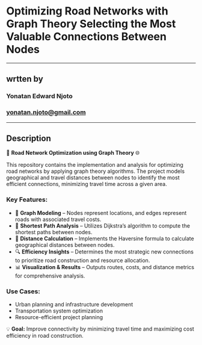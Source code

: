# Optimizing Road Networks with Graph Theory Selecting the Most Valuable Connections Between Nodes
---
## wrtten by
### Yonatan Edward Njoto
### yonatan.njoto@gmail.com
---
## Description
🚧 **Road Network Optimization using Graph Theory** 🌐  

This repository contains the implementation and analysis for optimizing road networks by applying graph theory algorithms. The project models geographical and travel distances between nodes to identify the most efficient connections, minimizing travel time across a given area.  

### Key Features:  
- 📍 **Graph Modeling** – Nodes represent locations, and edges represent roads with associated travel costs.  
- 🚗 **Shortest Path Analysis** – Utilizes Dijkstra’s algorithm to compute the shortest paths between nodes.  
- 📏 **Distance Calculation** – Implements the Haversine formula to calculate geographical distances between nodes.  
- 🔍 **Efficiency Insights** – Determines the most strategic new connections to prioritize road construction and resource allocation.  
- 📊 **Visualization & Results** – Outputs routes, costs, and distance metrics for comprehensive analysis.  

### Use Cases:  
- Urban planning and infrastructure development  
- Transportation system optimization  
- Resource-efficient project planning  

💡 **Goal:** Improve connectivity by minimizing travel time and maximizing cost efficiency in road construction.
